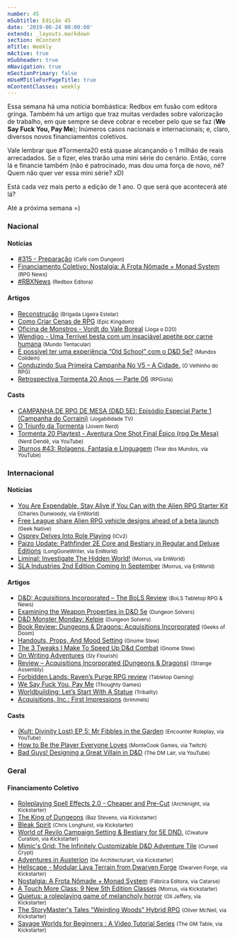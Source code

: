 ```yaml
---
number: 45
mSubtitle: Edição 45
date: '2019-06-24 00:00:00'
extends: _layouts.markdown
section: mContent
mTitle: Weekly
mActive: true
mSubheader: true
mNavigation: true
mSectionPrimary: false
mUseMTitleForPageTitle: true
mContentClasses: weekly
---
```


Essa semana há uma notícia bombástica: Redbox em fusão com editora gringa. Também há um artigo que traz muitas verdades sobre valorização de trabalho, em que sempre se deve cobrar e receber pelo que se faz (__We Say Fuck You, Pay Me__); Inúmeros casos nacionais e internacionais; e, claro, diversos novos financiamentos coletivos.

Vale lembrar que #Tormenta20 está quase alcançando o 1 milhão de reais arrecadados. Se o fizer, eles trarão uma mini série do cenário. Então, corre lá e financie também (não é patrocinado, mas dou uma força de novo, né? Quem não quer ver essa mini série? xD)

Está cada vez mais perto a edição de 1 ano. O que será que acontecerá até lá?

Até a próxima semana =)

### Nacional

#### Notícias

- [#315 - Preparação] <small>(Café com Dungeon)</small>
- [Financiamento Coletivo: Nostalgia: A Frota Nômade + Monad System] <small>(RPG News)</small>
- [#RBXNews] <small>(Redbox Editora)</small>

#### Artigos

- [Reconstrução] <small>(Brigada Ligeira Estelar)</small>
- [Como Criar Cenas de RPG] <small>(Epic Kingdom)</small>
- [Oficina de Monstros - Vordt do Vale Boreal] <small>(Joga o D20)</small>
- [Wendigo - Uma Terrível besta com um insaciável apetite por carne humana] <small>(Mundo Tentacular)</small>
- [É possível ter uma experiência “Old School” com o D&amp;D 5e?] <small>(Mundos Colidem)</small>
- [Conduzindo Sua Primeira Campanha No V5 – A Cidade.] <small>(O Velhinho do RPG)</small>
- [Retrospectiva Tormenta 20 Anos — Parte 06] <small>(RPGista)</small>

#### Casts

- [CAMPANHA DE RPG DE MESA (D&amp;D 5E): Episódio Especial Parte 1 (Campanha do Corraini)] <small>(Jogabilidade TV)</small>
- [O Triunfo da Tormenta] <small>(Jovem Nerd)</small>
- [Tormenta 20 Playtest - Aventura One Shot Final Épico (rpg De Mesa)] <small>(Nerd Dendê, via YouTube)</small>
- [3turnos #43: Rolagens, Fantasia e Linguagem] <small>(Tear dos Mundos, via YouTube)</small>

### Internacional

#### Notícias

- [You Are Expendable, Stay Alive if You Can with the Alien RPG Starter Kit] <small>(Charles Dunwoody, via EnWorld)</small>
- [Free League share Alien RPG vehicle designs ahead of a beta launch] <small>(Geek Native)</small>
- [Osprey Delves Into Role Playing] <small>(ICv2)</small>
- [Paizo Update: Pathfinder 2E Core and Bestiary in Regular and Deluxe Editions] <small>(LongGoneWriter, via EnWorld)</small>
- [Liminal: Investigate The Hidden World!] <small>(Morrus, via EnWorld)</small>
- [SLA Industries 2nd Edition Coming In September] <small>(Morrus, via EnWorld)</small>

#### Artigos

- [D&amp;D: Acquisitions Incorporated – The BoLS Review] <small>(BoLS Tabletop RPG &amp; News)</small>
- [Examining the Weapon Properties in D&amp;D 5e] <small>(Dungeon Solvers)</small>
- [D&amp;D Monster Monday: Kelpie] <small>(Dungeon Solvers)</small>
- [Book Review: Dungeons &amp; Dragons: Acquisitions Incorporated] <small>(Geeks of Doom)</small>
- [Handouts, Props, And Mood Setting] <small>(Gnome Stew)</small>
- [The 3 Tweaks I Make To Speed Up D&amp;d Combat] <small>(Gnome Stew)</small>
- [On Writing Adventures] <small>(Sly Flourish)</small>
- [Review – Acquisitions Incorporated (Dungeons &amp; Dragons)] <small>(Strange Assembly)</small>
- [Forbidden Lands: Raven’s Purge RPG review] <small>(Tabletop Gaming)</small>
- [We Say Fuck You, Pay Me] <small>(Thoughty Games)</small>
- [Worldbuilding: Let’s Start With A Statue] <small>(Tribality)</small>
- [Acquisitions, Inc.: First Impressions] <small>(brimmels)</small>

#### Casts

- [(Kult: Divinity Lost) EP 5: Mr Fibbles in the Garden] <small>(Encounter Roleplay, via YouTube)</small>
- [How to Be the Player Everyone Loves] <small>(MonteCook Games, via Twitch)</small>
- [Bad Guys! Designing a Great Villain in D&amp;D] <small>(The DM Lair, via YouTube)</small>

### Geral

#### Financiamento Coletivo

- [Roleplaying Spell Effects 2.0 - Cheaper and Pre-Cut] <small>(Archknight, via Kickstarter)</small>
- [The King of Dungeons] <small>(Baz Stevens, via Kickstarter)</small>
- [Bleak Spirit] <small>(Chris Longhurst, via Kickstarter)</small>
- [World of Revilo Campaign Setting &amp; Bestiary for 5E DND.] <small>(Creature Curation, via Kickstarter)</small>
- [Mimic&#039;s Grid: The Infinitely Customizable D&amp;D Adventure Tile] <small>(Cursed Crypt)</small>
- [Adventures in Austerion] <small>(De Architecturart, via Kickstarter)</small>
- [Hellscape - Modular Lava Terrain from Dwarven Forge] <small>(Dwarven Forge, via Kickstarter)</small>
- [Nostalgia: A Frota Nômade + Monad System] <small>(Fábrica Editora, via Catarse)</small>
- [A Touch More Class: 9 New 5th Edition Classes] <small>(Morrus, via Kickstarter)</small>
- [Quietus: a roleplaying game of melancholy horror] <small>(Oli Jeffery, via Kickstarter)</small>
- [The StoryMaster&#039;s Tales &quot;Weirding Woods&quot; Hybrid RPG] <small>(Oliver McNeil, via Kickstarter)</small>
- [Savage Worlds for Beginners : A Video Tutorial Series] <small>(The GM Table, via Kickstarter)</small>


[On Writing Adventures]: http://slyflourish.com/on_writing_adventures.html
[D&amp;D Monster Monday: Kelpie]: https://www.dungeonsolvers.com/2019/06/17/dd-monster-monday-kelpie/
[Acquisitions, Inc.: First Impressions]: https://www.enworld.org/forum/content.php?6408-Acquisitions-Inc-First-Impressions
[Bad Guys! Designing a Great Villain in D&amp;D]: https://www.youtube.com/watch?v=txf6ZpLLoY4
[You Are Expendable, Stay Alive if You Can with the Alien RPG Starter Kit]: https://www.enworld.org/forum/content.php?6377-You-Are-Expendable-Stay-Alive-if-You-Can-with-the-Alien-RPG-Starter-Kit
[É possível ter uma experiência “Old School” com o D&amp;D 5e?]: https://www.mundoscolidem.com.br/old-school-dd5e/
[Worldbuilding: Let’s Start With A Statue]: https://www.tribality.com/2019/06/18/worldbuilding-lets-start-with-a-statue/
[A Touch More Class: 9 New 5th Edition Classes]: https://www.kickstarter.com/projects/enworld
[Quietus: a roleplaying game of melancholy horror]: https://www.kickstarter.com/projects/sinisterbeard/quietus-a-roleplaying-game-of-melancholy-horror
[Adventures in Austerion]: https://www.kickstarter.com/projects/175522302/adventures-in-austerion
[The StoryMaster&#039;s Tales &quot;Weirding Woods&quot; Hybrid RPG]: https://www.kickstarter.com/projects/legendphotography/the-storymasters-tales-weirding-woods
[Savage Worlds for Beginners : A Video Tutorial Series]: https://www.kickstarter.com/projects/gmtable/savage-worlds-for-beginners-a-video-tutorial-series
[Roleplaying Spell Effects 2.0 - Cheaper and Pre-Cut]: https://www.kickstarter.com/projects/arcknight/roleplaying-spell-effects-20-cheaper-and-pre-cut
[Handouts, Props, And Mood Setting]: https://gnomestew.com/handouts-props-and-mood-setting/
[Liminal: Investigate The Hidden World!]: https://www.enworld.org/forum/content.php?6419-Liminal-Investigate-The-Hidden-World!
[Osprey Delves Into Role Playing]: https://icv2.com/articles/news/view/43452/osprey-delves-role-playing
[Paizo Update: Pathfinder 2E Core and Bestiary in Regular and Deluxe Editions]: https://www.enworld.org/forum/content.php?6420-Paizo-Update-Pathfinder-2E-Core-and-Bestiary-in-Regular-and-Deluxe-Editions
[SLA Industries 2nd Edition Coming In September]: https://www.enworld.org/forum/content.php?6422-SLA-Industries-2nd-Edition-Coming-In-September
[The 3 Tweaks I Make To Speed Up D&amp;d Combat]: https://gnomestew.com/the-3-tweaks-i-make-to-speed-up-dd-combat/
[Free League share Alien RPG vehicle designs ahead of a beta launch]: https://www.geeknative.com/66950/free-league-share-alien-rpg-vehicle-designs-ahead-of-a-beta-launch/
[Examining the Weapon Properties in D&amp;D 5e]: https://www.dungeonsolvers.com/2019/06/21/examining-the-weapon-properties-in-dd-5e/
[(Kult: Divinity Lost) EP 5: Mr Fibbles in the Garden]: https://www.youtube.com/watch?v=lYqgZVQlYOw
[We Say Fuck You, Pay Me]: http://briebeau.com/thoughty/2019/06/we-say-fuck-you-pay-me/
[Financiamento Coletivo: Nostalgia: A Frota Nômade + Monad System]: https://newsrpg.wordpress.com/2019/06/18/financiamento-coletivo-nostalgia-a-frota-nomade-monad-system/
[Nostalgia: A Frota Nômade + Monad System]: https://www.catarse.me/nostalgia
[Forbidden Lands: Raven’s Purge RPG review]: https://www.tabletopgaming.co.uk/board-games/reviews/forbidden-lands-ravens-purge-rpg-review
[Reconstrução]: https://brigadaligeiraestelar.com/2019/06/18/o-cenario-reconstrutivo/
[D&amp;D: Acquisitions Incorporated – The BoLS Review]: https://www.belloflostsouls.net/2019/06/dd-acquisitions-incorporated-the-bols-review.html
[Mimic&#039;s Grid: The Infinitely Customizable D&amp;D Adventure Tile]: https://www.kickstarter.com/projects/cursedcrypt/mimics-grid
[Bleak Spirit]: https://www.kickstarter.com/projects/179941520/bleak-spirit
[How to Be the Player Everyone Loves]: https://www.twitch.tv/videos/440935394
[The King of Dungeons]: https://www.kickstarter.com/projects/kingofdungeons/the-king-of-dungeons/
[Como Criar Cenas de RPG]: https://epickingdom.wordpress.com/2019/06/19/como-criar-cenas-de-rpg/
[World of Revilo Campaign Setting &amp; Bestiary for 5E DND.]: https://www.kickstarter.com/projects/931820058/world-of-revilo-campaign-setting-and-bestiary-for-5e-dnd
[Review – Acquisitions Incorporated (Dungeons &amp; Dragons)]: https://www.strangeassembly.com/2019/review-acquisitions-incorporated
[Book Review: Dungeons &amp; Dragons: Acquisitions Incorporated]: https://www.geeksofdoom.com/2019/06/19/book-review-dungeons-dragons-acquisitions-incorporated
[Hellscape - Modular Lava Terrain from Dwarven Forge]: https://www.kickstarter.com/projects/dwarvenforge/hellscape-modular-lava-terrain-from-dwarven-forge/
[O Triunfo da Tormenta]: https://jovemnerd.com.br/nerdcast/o-triunfo-da-tormenta/
[CAMPANHA DE RPG DE MESA (D&amp;D 5E): Episódio Especial Parte 1 (Campanha do Corraini)]: https://www.youtube.com/watch?v=gPCnJiNqA5s
[#315 - Preparação]: https://www.podbean.com/media/share/pb-sdjhu-b5475b
[Retrospectiva Tormenta 20 Anos — Parte 06]: https://rpgista.com.br/2019/06/21/retrospectiva-tormenta-20-anos-parte-06/
[Tormenta 20 Playtest - Aventura One Shot Final Épico (rpg De Mesa)]: https://www.youtube.com/watch?v=FSVUGE-flME
[Conduzindo Sua Primeira Campanha No V5 – A Cidade.]: https://ovelhinhodorpg.wordpress.com/2019/06/21/conduzindo-sua-primeira-campanha-no-v5-a-cidade/
[#RBXNews]: https://www.facebook.com/RedboxEditora/photos/a.253730031408278/2328853180562609/
[3turnos #43: Rolagens, Fantasia e Linguagem]: https://www.youtube.com/watch?v=hnPFEqvPfJE
[Oficina de Monstros - Vordt do Vale Boreal]: https://jogaod20.blogspot.com/2019/06/oficina-de-monstros-vordt.html
[Wendigo - Uma Terrível besta com um insaciável apetite por carne humana]: https://mundotentacular.blogspot.com/2019/06/wendigo-uma-terrivel-besta-com-um.html
